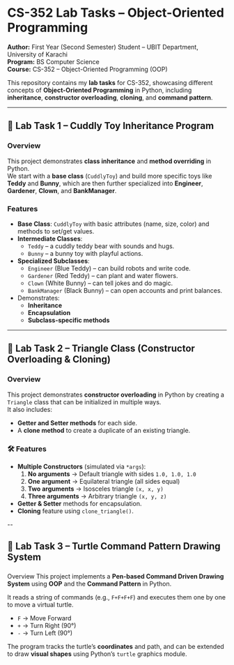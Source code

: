 #  CS-352 Lab Tasks – Object-Oriented Programming

**Author:** First Year (Second Semester) Student – UBIT Department, University of Karachi  
**Program:** BS Computer Science  
**Course:** CS-352 – Object-Oriented Programming (OOP)  

This repository contains my **lab tasks** for CS-352, showcasing different concepts of **Object-Oriented Programming** in Python, including **inheritance**, **constructor overloading**, **cloning**, and **command pattern**.

---

## 🧸 Lab Task 1 – Cuddly Toy Inheritance Program

###  Overview
This project demonstrates **class inheritance** and **method overriding** in Python.  
We start with a **base class** (`CuddlyToy`) and build more specific toys like **Teddy** and **Bunny**, which are then further specialized into **Engineer**, **Gardener**, **Clown**, and **BankManager**.

###  Features
- **Base Class**: `CuddlyToy` with basic attributes (name, size, color) and methods to set/get values.
- **Intermediate Classes**:
  - `Teddy` – a cuddly teddy bear with sounds and hugs.
  - `Bunny` – a bunny toy with playful actions.
- **Specialized Subclasses**:
  - `Engineer` (Blue Teddy) – can build robots and write code.
  - `Gardener` (Red Teddy) – can plant and water flowers.
  - `Clown` (White Bunny) – can tell jokes and do magic.
  - `BankManager` (Black Bunny) – can open accounts and print balances.
- Demonstrates:
  - **Inheritance**
  - **Encapsulation**
  - **Subclass-specific methods**

---

## 🔺 Lab Task 2 – Triangle Class (Constructor Overloading & Cloning)

###  Overview
This project demonstrates **constructor overloading** in Python by creating a `Triangle` class that can be initialized in multiple ways.  
It also includes:
- **Getter and Setter methods** for each side.
- A **clone method** to create a duplicate of an existing triangle.

### 🛠 Features
- **Multiple Constructors** (simulated via `*args`):
  1. **No arguments** → Default triangle with sides `1.0, 1.0, 1.0`
  2. **One argument** → Equilateral triangle (all sides equal)
  3. **Two arguments** → Isosceles triangle `(x, x, y)`
  4. **Three arguments** → Arbitrary triangle `(x, y, z)`
- **Getter & Setter** methods for encapsulation.
- **Cloning** feature using `clone_triangle()`.

--

## 🐢 Lab Task 3 – Turtle Command Pattern Drawing System

### 
 Overview
This project implements a **Pen-based Command Driven Drawing System** using **OOP** and the **Command Pattern** in Python.

It reads a string of commands (e.g., `F+F+F+F`) and executes them one by one to move a virtual turtle.  
- `F` → Move Forward  
- `+` → Turn Right (90°)  
- `-` → Turn Left (90°)  

The program tracks the turtle’s **coordinates** and path, and can be extended to draw **visual shapes** using Python’s `turtle` graphics module.

